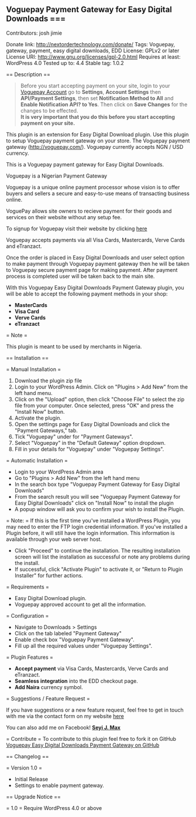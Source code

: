 ## Voguepay Payment Gateway for Easy Digital Downloads ===
Contributors: josh jimie

Donate link: http://nextordertechnology.com/donate/
Tags: Voguepay, gateway, payment, easy digital downloads, EDD
License: GPLv2 or later
License URI: http://www.gnu.org/licenses/gpl-2.0.html
Requires at least: WordPress 4.0
Tested up to: 4.4
Stable tag: 1.0.2

== Description ==

> Before you start accepting payment on your site, login to your [Voguepay Account](https://voguepay.com/) go to <strong>Settings</strong>, <strong>Account Settings</strong> then <strong>API/Payment Settings</strong>, then set <strong>Notification Method to All</strong> and <strong>Enable Notification API? to Yes</strong>. Then click on <strong>Save Changes</strong> for the changes to be effected. <br /><strong>It is very important that you do this before you start accepting payment on your site.</strong>

This plugin is an extension for Easy Digital Download plugin. Use this plugin to setup Voguepay payment gateway on your store. The Voguepay payment gateway (http://voguepay.com/). 
Voguepay currently accepts NGN / USD currency. 

This is a Voguepay payment gateway for Easy Digital Downloads.

Voguepay is a Nigerian Payment Gateway

Voguepay is a unique online payment processor whose vision is to offer buyers and sellers a secure and easy-to-use means of transacting business online.

VoguePay allows site owners to recieve payment for their goods and services on their website without any setup fee.

To signup for Voguepay visit their website by clicking [here](https://voguepay.com)

Voguepay accepts payments via all Visa Cards, Mastercards, Verve Cards and eTranzact.

Once the order is placed in Easy Digital Downloads and user select option to make payment through Voguepay payment gateway then he will be taken to Voguepay secure payment page for making payment. After payment process is completed user will be taken back to the main site.

With this Voguepay Easy Digital Downloads Payment Gateway plugin, you will be able to accept the following payment methods in your shop:

* __MasterCards__
* __Visa Card__
* __Verve Cards__
* __eTranzact__


= Note =

This plugin is meant to be used by merchants in Nigeria.


== Installation ==

= Manual Installation =
1. 	Download the plugin zip file
2. 	Login to your WordPress Admin. Click on "Plugins > Add New" from the left hand menu.
3.  Click on the "Upload" option, then click "Choose File" to select the zip file from your computer. Once selected, press "OK" and press the "Install Now" button.
4.  Activate the plugin.
5. 	Open the settings page for Easy Digital Downloads and click the "Payment Gateways," tab.
6. 	Tick "Voguepay" under for "Payment Gateways".
7.	Select "Voguepay" in the "Default Gateway" option dropdown.
8.	Fill in your details for "Voguepay" under "Voguepay Settings".


= Automatic Installation =
* 	Login to your WordPress Admin area
* 	Go to "Plugins > Add New" from the left hand menu
* 	In the search box type "Voguepay Payment Gateway for Easy Digital Downloads"
*	From the search result you will see "Voguepay Payment Gateway for Easy Digital Downloads" click on "Install Now" to install the plugin
*	A popup window will ask you to confirm your wish to install the Plugin.

= Note: =
If this is the first time you've installed a WordPress Plugin, you may need to enter the FTP login credential information. If you've installed a Plugin before, it will still have the login information. This information is available through your web server host.

* Click "Proceed" to continue the installation. The resulting installation screen will list the installation as successful or note any problems during the install.
* If successful, click "Activate Plugin" to activate it, or "Return to Plugin Installer" for further actions.




= Requirements =

* Easy Digital Download plugin.
* Voguepay approved account to get all the information. 


= Configuration =

* Navigate to Downloads > Settings
* Click on the tab labeled "Payment Gateway"
* Enable check box "Voguepay Payment Gateway".
* Fill up all the required values under "Voguepay Settings". 

= Plugin Features =

*   __Accept payment__ via Visa Cards, Mastercards, Verve Cards and eTranzact.
* 	__Seamless integration__ into the EDD checkout page.
* 	__Add Naira__ currency symbol. 


= Suggestions / Feature Request =

If you have suggestions or a new feature request, feel free to get in touch with me via the contact form on my website [here](http://nextordertechnology.com/)

You can also add me on Facebook! **[Seyi J. Max](http://facebook.com/codedjimie)**


= Contribute =
To contribute to this plugin feel free to fork it on GitHub [Voguepay Easy Digital Downloads Payment Gateway on GitHub](https://github.com/jimiejosh/edd-vogue-pay)


== Changelog ==

= Version 1.0 =
* Initial Release
* Settings to enable payment gateway.

== Upgrade Notice ==

= 1.0 =
Require WordPress 4.0 or above 
